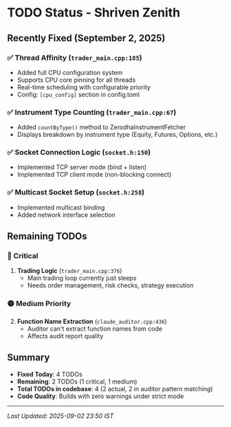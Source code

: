 # TODO Status - Shriven Zenith

## Recently Fixed (September 2, 2025)

### ✅ Thread Affinity (`trader_main.cpp:185`)
- Added full CPU configuration system
- Supports CPU core pinning for all threads
- Real-time scheduling with configurable priority
- Config: `[cpu_config]` section in config.toml

### ✅ Instrument Type Counting (`trader_main.cpp:67`)
- Added `countByType()` method to ZerodhaInstrumentFetcher
- Displays breakdown by instrument type (Equity, Futures, Options, etc.)

### ✅ Socket Connection Logic (`socket.h:150`)
- Implemented TCP server mode (bind + listen)
- Implemented TCP client mode (non-blocking connect)

### ✅ Multicast Socket Setup (`socket.h:258`)
- Implemented multicast binding
- Added network interface selection

## Remaining TODOs

### 🔴 Critical
1. **Trading Logic** (`trader_main.cpp:376`)
   - Main trading loop currently just sleeps
   - Needs order management, risk checks, strategy execution

### 🟡 Medium Priority
2. **Function Name Extraction** (`claude_auditor.cpp:436`)
   - Auditor can't extract function names from code
   - Affects audit report quality

## Summary
- **Fixed Today**: 4 TODOs
- **Remaining**: 2 TODOs (1 critical, 1 medium)
- **Total TODOs in codebase**: 4 (2 actual, 2 in auditor pattern matching)
- **Code Quality**: Builds with zero warnings under strict mode

---
*Last Updated: 2025-09-02 23:50 IST*